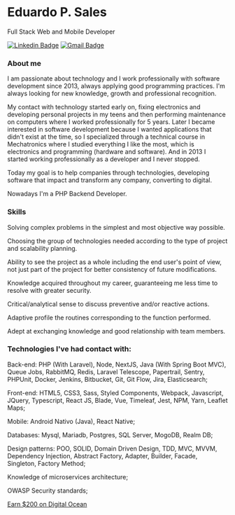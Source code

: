 # Eduardo P. Sales

Full Stack Web and Mobile Developer

[![Linkedin Badge](https://img.shields.io/badge/-LinkedIn-blue?style=flat-square&logo=Linkedin&logoColor=white&link=https://www.linkedin.com/in/eduardosp6/)](https://www.linkedin.com/in/eduardosp6/)
[![Gmail Badge](https://img.shields.io/badge/-eduardo.sp6@gmail.com-6633cc?style=flat-square&logo=Gmail&logoColor=white&link=mailto:eduardo.sp6@gmail.com)](eduardo.sp6@gmail.com)

### About me

I am passionate about technology and I work professionally with software development since 2013, always applying good programming practices. I'm always looking for new knowledge, growth and professional recognition.

My contact with technology started early on, fixing electronics and developing personal projects in my teens and then performing maintenance on computers where I worked professionally for 5 years. Later I became interested in software development because I wanted applications that didn't exist at the time, so I specialized through a technical course in Mechatronics where I studied everything I like the most, which is electronics and programming (hardware and software). And in 2013 I started working professionally as a developer and I never stopped. 

Today my goal is to help companies through technologies, developing software that impact and transform any company, converting to digital.

Nowadays I'm a PHP Backend Developer. 

### Skills

Solving complex problems in the simplest and most objective way possible.

Choosing the group of technologies needed according to the type of project and scalability planning.

Ability to see the project as a whole including the end user's point of view, not just part of the project for better consistency of future modifications.

Knowledge acquired throughout my career, guaranteeing me less time to resolve with greater security.

Critical/analytical sense to discuss preventive and/or reactive actions.

Adaptive profile the routines corresponding to the function performed.

Adept at exchanging knowledge and good relationship with team members.

### Technologies I've had contact with:

Back-end: 
PHP (With Laravel), Node, NextJS, Java (With Spring Boot MVC), Queue Jobs, RabbitMQ, Redis, Laravel Telescope, Papertrail, Sentry, PHPUnit, Docker, Jenkins, Bitbucket, Git, Git Flow, Jira, Elasticsearch;

Front-end: 
HTML5, CSS3, Sass, Styled Components, Webpack, Javascript, JQuery, Typescript, React JS, Blade, Vue, Timeleaf, Jest, NPM, Yarn, Leaflet Maps;

Mobile: 
Android Nativo (Java), React Native;

Databases: 
Mysql, Mariadb, Postgres, SQL Server, MogoDB, Realm DB;

Design patterns: POO, SOLID, Domain Driven Design, TDD, MVC, MVVM, Dependency Injection, Abstract Factory, Adapter, Builder, Facade, Singleton, Factory Method;

Knowledge of microservices architecture;

OWASP Security standards;

[Earn $200 on Digital Ocean](https://m.do.co/c/d220028bf161)

<!--
**EduardoSP6/eduardosp6** is a ✨ _special_ ✨ repository because its `README.md` (this file) appears on your GitHub profile.

Here are some ideas to get you started:

- 🔭 I’m currently working on ...
- 🌱 I’m currently learning ReactJS and NextJS
- 💬 Ask me about ...
- 📫 How to reach me: ...
- 😄 Pronouns: ...
- ⚡ Fun fact: ...
-->

